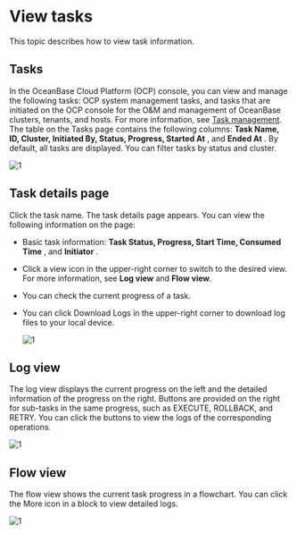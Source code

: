 # View tasks

This topic describes how to view task information.

## Tasks

In the OceanBase Cloud Platform (OCP) console, you can view and manage the following tasks: OCP system management tasks, and tasks that are initiated on the OCP console for the O\&M and management of OceanBase clusters, tenants, and hosts. For more information, see [Task management](../../1000.system-management-features/1300.view-task-details-1.md). The table on the Tasks page contains the following columns: **Task Name, ID, Cluster, Initiated By, Status, Progress, Started At** , and **Ended At** . By default, all tasks are displayed. You can filter tasks by status and cluster. 

![1](https://help-static-aliyun-doc.aliyuncs.com/assets/img/en-US/3024306461/p383209.png)

## Task details page

Click the task name. The task details page appears. You can view the following information on the page:

* Basic task information: **Task Status, Progress, Start Time, Consumed Time** , and **Initiator** .

* Click a view icon in the upper-right corner to switch to the desired view. For more information, see **Log view** and **Flow view**.

* You can check the current progress of a task.

* You can click Download Logs in the upper-right corner to download log files to your local device.

  ![1](https://help-static-aliyun-doc.aliyuncs.com/assets/img/en-US/3024306461/p383201.png)

## Log view

The log view displays the current progress on the left and the detailed information of the progress on the right. Buttons are provided on the right for sub-tasks in the same progress, such as EXECUTE, ROLLBACK, and RETRY. You can click the buttons to view the logs of the corresponding operations.

![1](https://obbusiness-private.oss-cn-shanghai.aliyuncs.com/doc/img/ocp/%E6%97%A5%E5%BF%97%E8%A7%86%E5%9B%BE.png)

## Flow view

The flow view shows the current task progress in a flowchart. You can click the More icon in a block to view detailed logs. 

![1](https://help-static-aliyun-doc.aliyuncs.com/assets/img/en-US/4024306461/p383204.png)
